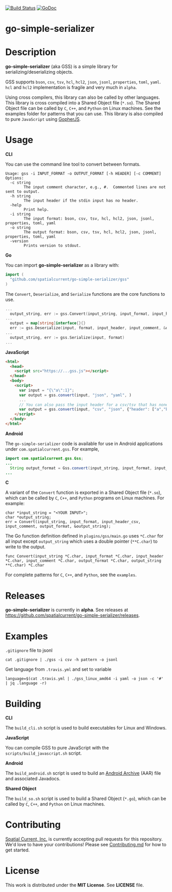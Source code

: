 [![Build Status](https://travis-ci.org/spatialcurrent/go-simple-serializer.svg)](https://travis-ci.org/spatialcurrent/go-simple-serializer) [![GoDoc](https://godoc.org/github.com/spatialcurrent/go-simple-serializer?status.svg)](https://godoc.org/github.com/spatialcurrent/go-simple-serializer)

# go-simple-serializer

# Description

**go-simple-serializer** (aka GSS) is a simple library for serializing/deserializing objects.

GSS supports `bson`, `csv`, `tsv`, `hcl`, `hcl2`, `json`, `jsonl`, `properties`, `toml`, `yaml`.  `hcl` and `hcl2` implementation is fragile and very much in `alpha`.

Using cross compilers, this library can also be called by other languages.  This library is cross compiled into a Shared Object file (`*.so`).  The Shared Object file can be called by `C`, `C++`, and `Python` on Linux machines.  See the examples folder for patterns that you can use.  This library is also compiled to pure `JavaScript` using [GopherJS](https://github.com/gopherjs/gopherjs).

# Usage

**CLI**

You can use the command line tool to convert between formats.

```
Usage: gss -i INPUT_FORMAT -o OUTPUT_FORMAT [-h HEADER] [-c COMMENT]
Options:
  -c string
    	The input comment character, e.g., #.  Commented lines are not sent to output.
  -h string
    	The input header if the stdin input has no header.
  -help
    	Print help.
  -i string
    	The input format: bson, csv, tsv, hcl, hcl2, json, jsonl, properties, toml, yaml
  -o string
    	The output format: bson, csv, tsv, hcl, hcl2, json, jsonl, properties, toml, yaml
  -version
    	Prints version to stdout.
```

**Go**

You can import **go-simple-serializer** as a library with:

```go
import (
  "github.com/spatialcurrent/go-simple-serializer/gss"
)
```

The `Convert`, `Deserialize`, and `Serialize` functions are the core functions to use.

```go
...
  output_string, err := gss.Convert(input_string, input_format, input_header, input_comment, output_format)
...
  output = map[string]interface{}{}
  err := gss.Deserialize(input, format, input_header, input_comment, &output)
...
  output_string, err := gss.Serialize(input, format)
...
```

**JavaScript**

```html
<html>
  <head>
    <script src="https://...gss.js"></script>
  </head>
  <body>
    <script>
      var input = "{\"a\":1}";
      var output = gss.convert(input, "json", "yaml", )
      ...
      // You can also pass the input header for a csv/tsv that has none
      var output = gss.convert(input, "csv", "json", {"header": ["a","b"]})
    </script>
  </body>
</html>
```

**Android**

The `go-simple-serializer` code is available for use in Android applications under `com.spatialcurrent.gss`.  For example,

```java
import com.spatialcurrent.gss.Gss;
...
  String output_format = Gss.convert(input_string, input_format, input_header, input_comment, output_format);
...
```

**C**

A variant of the `Convert` function is exported in a Shared Object file (`*.so`), which can be called by `C`, `C++`, and `Python` programs on Linux machines.  For example:

```
char *input_string = "<YOUR INPUT>";
char *output_string;
err = Convert(input_string, input_format, input_header_csv, input_comment, output_format, &output_string);
```

The Go function definition defined in `plugins/gss/main.go` uses `*C.char` for all input except `output_string` which uses a double pointer (`**C.char`) to write to the output.

```
func Convert(input_string *C.char, input_format *C.char, input_header *C.char, input_comment *C.char, output_format *C.char, output_string **C.char) *C.char
```

For complete patterns for `C`, `C++`, and `Python`, see the `examples`.

# Releases

**go-simple-serializer** is currently in **alpha**.  See releases at https://github.com/spatialcurrent/go-simple-serializer/releases.

# Examples

`.gitignore` file to jsonl

```
cat .gitignore | ./gss -i csv -h pattern -o jsonl
```

Get language from `.travis.yml` and set to variable

```
language=$(cat .travis.yml | ./gss_linux_amd64 -i yaml -o json -c '#' | jq .language -r)
```

# Building

**CLI**

The `build_cli.sh` script is used to build executables for Linux and Windows.

**JavaScript**

You can compile GSS to pure JavaScript with the `scripts/build_javascript.sh` script.

**Android**

The `build_android.sh` script is used to build an [Android Archive](https://developer.android.com/studio/projects/android-library) (AAR) file and associated Javadocs.

**Shared Object**

The `build_so.sh` script is used to build a Shared Object (`*.go`), which can be called by `C`, `C++`, and `Python` on Linux machines.

# Contributing

[Spatial Current, Inc.](https://spatialcurrent.io) is currently accepting pull requests for this repository.  We'd love to have your contributions!  Please see [Contributing.md](https://github.com/spatialcurrent/go-simple-serializer/blob/master/CONTRIBUTING.md) for how to get started.

# License

This work is distributed under the **MIT License**.  See **LICENSE** file.
